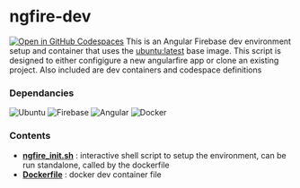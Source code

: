 # ngfire-dev

[![Open in GitHub Codespaces](https://github.com/codespaces/badge.svg)](https://codespaces.new/cdyn/ngfire-dev)
This is an Angular Firebase dev environment setup and container that uses the [ubuntu:latest]() base image. This script is designed to either configigure a new angularfire app or clone an existing project. Also included are dev containers and codespace definitions

### Dependancies

![Ubuntu](https://img.shields.io/badge/Ubuntu-E95420?style=for-the-badge&logo=ubuntu&logoColor=white)  ![Firebase](https://img.shields.io/badge/firebase-%23039BE5.svg?style=for-the-badge&logo=firebase)  ![Angular](https://img.shields.io/badge/angular-%23DD0031.svg?style=for-the-badge&logo=angular&logoColor=white)  ![Docker](https://img.shields.io/badge/docker-%230db7ed.svg?style=for-the-badge&logo=docker&logoColor=white) 

### Contents
* __[ngfire_init.sh](https://github.com/cdyn/ngfire-dev/ngfire_init.sh)__ : interactive shell script to setup the environment, can be run standalone, called by the dockerfile
* __[Dockerfile](https://github.com/cdyn/ngfire-dev/ngfire_init.sh)__ : docker dev container file
